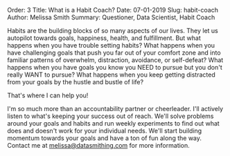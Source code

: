 Order: 3
Title: What is a Habit Coach?
Date: 07-01-2019
Slug: habit-coach
Author: Melissa Smith
Summary: Questioner, Data Scientist, Habit Coach

Habits are the building blocks of so many aspects of our lives. They let us autopilot towards goals, happiness, health, and fulfillment. But what happens when you have trouble setting habits? What happens when you have challenging goals that push you far out of your comfort zone and into familiar patterns of overwhelm, distraction, avoidance, or self-defeat? What happens when you have goals you know you NEED to pursue but you don't really WANT to pursue? What happens when you keep getting distracted from your goals by the hustle and bustle of life?

That's where I can help you!

I'm so much more than an accountability partner or cheerleader. I'll actively listen to what's keeping your success out of reach. We'll solve problems around your goals and habits and run weekly experiments to find out what does and doesn't work for your individual needs. We'll start building momentum towards your goals and have a ton of fun along the way. Contact me at melissa@datasmithing.com for more information.